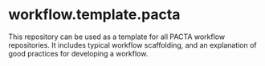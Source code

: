 # workflow.template.pacta
This repository can be used as a template for all PACTA workflow repositories. It includes typical workflow scaffolding, and an explanation of good practices for developing a workflow.

